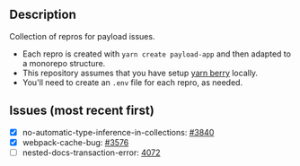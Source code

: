 ## Description

Collection of repros for payload issues.

- Each repro is created with `yarn create payload-app` and then adapted to a monorepo structure.
- This repository assumes that you have setup [yarn berry](https://yarnpkg.com/getting-started/install) locally.
- You'll need to create an `.env` file for each repro, as needed.

## Issues (most recent first)

- [x] no-automatic-type-inference-in-collections: [#3840](https://github.com/payloadcms/payload/issues/3840)
- [x] webpack-cache-bug: [#3576](https://github.com/payloadcms/payload/issues/3756)
- [ ] nested-docs-transaction-error: [4072](https://github.com/payloadcms/payload/issues/4072)